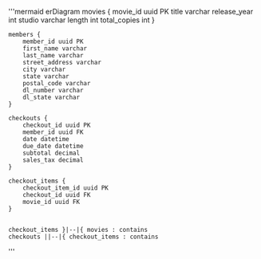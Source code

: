 '''mermaid
erDiagram
    movies {
        movie_id uuid PK
        title varchar 
        release_year int
        studio varchar
        length int
        total_copies int
    }

    members {
        member_id uuid PK
        first_name varchar
        last_name varchar
        street_address varchar
        city varchar
        state varchar
        postal_code varchar
        dl_number varchar
        dl_state varchar
    }

    checkouts {
        checkout_id uuid PK
        member_id uuid FK
        date datetime
        due_date datetime
        subtotal decimal
        sales_tax decimal
    }

    checkout_items {
        checkout_item_id uuid PK
        checkout_id uuid FK
        movie_id uuid FK
    }
    

    checkout_items }|--|{ movies : contains
    checkouts ||--|{ checkout_items : contains

'''
